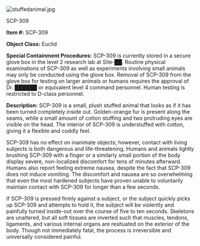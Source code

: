 ![stuffedanimal.jpg](http://scp-wiki.wdfiles.com/local--files/scp-309/stuffedanimal.jpg)

SCP-309

**Item #:** SCP-309

**Object Class:** Euclid

**Special Containment Procedures:** SCP-309 is currently stored in a secure glove box in the level 2 research lab at Site-██. Routine physical examinations of SCP-309 as well as experiments involving small animals may only be conducted using the glove box. Removal of SCP-309 from the glove box for testing on larger animals or humans requires the approval of Dr. ██████ or equivalent level 4 command personnel. Human testing is restricted to D-class personnel.

**Description:** SCP-309 is a small, plush stuffed animal that looks as if it has been turned completely inside out. Golden-orange fur is present along the seams, while a small amount of cotton stuffing and two protruding eyes are visible on the head. The interior of SCP-309 is understuffed with cotton, giving it a flexible and cuddly feel.

SCP-309 has no effect on inanimate objects; however, contact with living subjects is both dangerous and life-threatening. Humans and animals lightly brushing SCP-309 with a finger or a similarly small portion of the body display severe, non-localized discomfort for tens of minutes afterward. Humans also report feeling extreme nausea, despite the fact that SCP-309 does not induce vomiting. The discomfort and nausea are so overwhelming that even the most hardened subjects have proven unable to voluntarily maintain contact with SCP-309 for longer than a few seconds.

If SCP-309 is pressed firmly against a subject, or the subject quickly picks up SCP-309 and attempts to hold it, the subject will be violently and painfully turned inside-out over the course of five to ten seconds. Skeletons are unaltered, but all soft tissues are inverted such that muscles, tendons, ligaments, and various internal organs are resituated on the exterior of the body. Though not immediately fatal, the process is irreversible and universally considered painful.